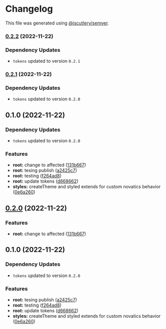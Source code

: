 # Changelog

This file was generated using [@jscutlery/semver](https://github.com/jscutlery/semver).

### [0.2.2](https://github.com/mgonc/novatics-ui/compare/styles-0.2.1...styles-0.2.2) (2022-11-22)

### Dependency Updates

* `tokens` updated to version `0.2.1`
### [0.2.1](https://github.com/mgonc/novatics-ui/compare/styles-0.2.0...styles-0.2.1) (2022-11-22)

### Dependency Updates

* `tokens` updated to version `0.2.0`
## 0.1.0 (2022-11-22)

### Dependency Updates

* `tokens` updated to version `0.2.0`

### Features

* **root:** change to affected ([131b667](https://github.com/mgonc/novatics-ui/commit/131b667a1aa6f590bef912794be26fd1f0528fb1))
* **root:** tesing publish ([a2425c7](https://github.com/mgonc/novatics-ui/commit/a2425c7c1529c67544d53033771625f591373c23))
* **root:** testing ([f264ad8](https://github.com/mgonc/novatics-ui/commit/f264ad8d5488626a5bf6cea7d3ac8b586cbec58e))
* **root:** update tokens ([d668662](https://github.com/mgonc/novatics-ui/commit/d668662e71e9f61a2e51ee31429e3bd048c5c23c))
* **styles:** createTheme and styled extends for custom novatics behavior ([0e6a260](https://github.com/mgonc/novatics-ui/commit/0e6a260f596eec72f59537b34658bc7acd8675dd))

## [0.2.0](https://github.com/mgonc/novatics-ui/compare/styles-0.1.0...styles-0.2.0) (2022-11-22)


### Features

* **root:** change to affected ([131b667](https://github.com/mgonc/novatics-ui/commit/131b667a1aa6f590bef912794be26fd1f0528fb1))

## 0.1.0 (2022-11-22)

### Dependency Updates

* `tokens` updated to version `0.2.0`

### Features

* **root:** tesing publish ([a2425c7](https://github.com/mgonc/novatics-ui/commit/a2425c7c1529c67544d53033771625f591373c23))
* **root:** testing ([f264ad8](https://github.com/mgonc/novatics-ui/commit/f264ad8d5488626a5bf6cea7d3ac8b586cbec58e))
* **root:** update tokens ([d668662](https://github.com/mgonc/novatics-ui/commit/d668662e71e9f61a2e51ee31429e3bd048c5c23c))
* **styles:** createTheme and styled extends for custom novatics behavior ([0e6a260](https://github.com/mgonc/novatics-ui/commit/0e6a260f596eec72f59537b34658bc7acd8675dd))
